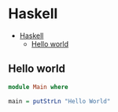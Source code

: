 # Haskell

<!--ts-->
* [Haskell](hasekll.md#haskell)
   * [Hello world](hasekll.md#hello-world)

<!-- Added by: runner, at: Fri Aug 27 15:54:34 UTC 2021 -->

<!--te-->

## Hello world
```haskell
module Main where

main = putStrLn "Hello World"
```
